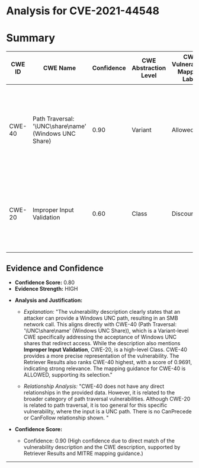 # Analysis for CVE-2021-44548

# Summary
| CWE ID | CWE Name | Confidence | CWE Abstraction Level | CWE Vulnerability Mapping Label | CWE-Vulnerability Mapping Notes |
|---|---|---|---|---|---|
| CWE-40 | Path Traversal: '\\UNC\share\name\' (Windows UNC Share) | 0.90 | Variant | Allowed | Primary CWE. The vulnerability allows an attacker to provide a Windows UNC path, leading to SMB network calls. |
| CWE-20 | Improper Input Validation | 0.60 | Class | Discouraged | Secondary CWE. The root cause is **Improper Input Validation**, but CWE-40 is a more specific variant. |

## Evidence and Confidence

*   **Confidence Score:** 0.80
*   **Evidence Strength:** HIGH

- **Analysis and Justification:**  
  - *Explanation:* "The vulnerability description clearly states that an attacker can provide a Windows UNC path, resulting in an SMB network call. This aligns directly with CWE-40 (Path Traversal: '\\UNC\share\name\' (Windows UNC Share)), which is a Variant-level CWE specifically addressing the acceptance of Windows UNC shares that redirect access. While the description also mentions **Improper Input Validation**, CWE-20, is a high-level Class. CWE-40 provides a more precise representation of the vulnerability. The Retriever Results also ranks CWE-40 highest, with a score of 0.9691, indicating strong relevance. The mapping guidance for CWE-40 is ALLOWED, supporting its selection."
  
  - *Relationship Analysis:* "CWE-40 does not have any direct relationships in the provided data. However, it is related to the broader category of path traversal vulnerabilities. Although CWE-20 is related to path traversal, it is too general for this specific vulnerability, where the input is a UNC path. There is no CanPrecede or CanFollow relationship shown. "

- **Confidence Score:**  
  - Confidence: 0.90 (High confidence due to direct match of the vulnerability description and the CWE description, supported by Retriever Results and MITRE mapping guidance.)

---